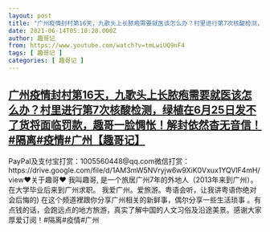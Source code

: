 ```yaml
---
layout: post
title: "广州疫情封村第16天，九歌头上长脓疱需要就医该怎么办？村里进行第7次核酸检测，绿植在6月25日发不了货将面临罚款，趣哥一脸惆怅！解封依然杳无音信！#隔离#疫情#广州【趣哥记】"
date: 2021-06-14T05:10:28.000Z
author: 趣哥记
from: https://www.youtube.com/watch?v=tmLwiUQ9nF4
tags: [ 趣哥记 ]
categories: [ 趣哥记 ]
---
```

<!--1623647428000-->
[广州疫情封村第16天，九歌头上长脓疱需要就医该怎么办？村里进行第7次核酸检测，绿植在6月25日发不了货将面临罚款，趣哥一脸惆怅！解封依然杳无音信！#隔离#疫情#广州【趣哥记】](https://www.youtube.com/watch?v=tmLwiUQ9nF4)
------

<div>
PayPaI及支付宝打赏：1005560448@qq.com微信打赏：https://drive.google.com/file/d/1AM3mW5NVryjw6w9XiK0Vxux1YQVlF4mH/view♥关于趣哥♥ 我叫趣哥, 是一个旅居广州7年的外地人（2013年来到广州）。 在大学毕业后来到广州求职。 我爱广州。爱旅游。粤语会听，让我讲粤语你绝对会后悔的) 在这个频道裡跟你分享广州相关的新鲜事，偶尔分享一些生活琐事 。有点钱的话，会跑远点的地方旅游，真实了解中国的人文习俗及沿途美景。感谢大家厚爱订阅！#隔离#疫情#广州
</div>
